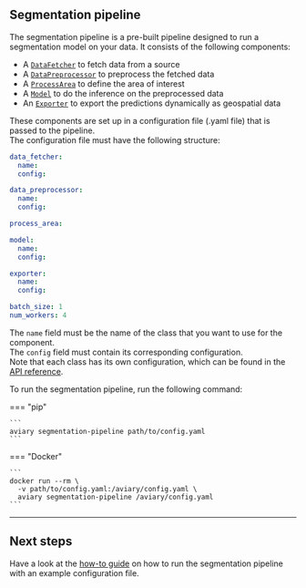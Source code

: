 <style>
  .md-sidebar--secondary { visibility: hidden }
</style>

## Segmentation pipeline

The segmentation pipeline is a pre-built pipeline designed to run a segmentation model on your data.
It consists of the following components:

- A [`DataFetcher`](../api_reference/data/data_fetcher.md) to fetch data from a source
- A [`DataPreprocessor`](../api_reference/data/data_preprocessor.md) to preprocess the fetched data
- A [`ProcessArea`](../api_reference/process_area.md) to define the area of interest
- A [`Model`](../api_reference/inference/model.md) to do the inference on the preprocessed data
- An [`Exporter`](../api_reference/inference/exporter.md) to export the predictions dynamically as geospatial data

These components are set up in a configuration file (.yaml file) that is passed to the pipeline.<br />
The configuration file must have the following structure:

``` yaml title="config.yaml"
data_fetcher:
  name:
  config:

data_preprocessor:
  name:
  config:

process_area:

model:
  name:
  config:

exporter:
  name:
  config:

batch_size: 1
num_workers: 4
```

The `name` field must be the name of the class that you want to use for the component.<br />
The `config` field must contain its corresponding configuration.<br />
Note that each class has its own configuration, which can be found in the
[API reference](../api_reference/pipeline/segmentation_pipeline.md#aviary.pipeline.SegmentationPipelineConfig).

To run the segmentation pipeline, run the following command:

=== "pip"

    ```
    aviary segmentation-pipeline path/to/config.yaml
    ```

=== "Docker"

    ```
    docker run --rm \
      -v path/to/config.yaml:/aviary/config.yaml \
      aviary segmentation-pipeline /aviary/config.yaml
    ```

---

## Next steps

Have a look at the [how-to guide](../how_to_guides/cli/how_to_run_the_segmentation_pipeline.md)
on how to run the segmentation pipeline with an example configuration file.
